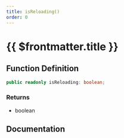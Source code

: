 ```yaml
---
title: isReloading()
order: 0
---
```


# {{ $frontmatter.title }}

## Function Definition

```ts
public readonly isReloading: boolean;
```

### Returns

* boolean

## Documentation

<!--@include: ./parts/isReloading.md-->
